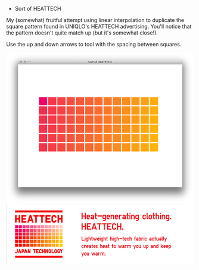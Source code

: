 - Sort of HEATTECH

My (somewhat) fruitful attempt using linear interpolation to duplicate
the square pattern found in UNIQLO's HEATTECH advertising. You'll notice
that the pattern doesn't quite match up (but it's somewhat close!).

Use the up and down arrows to tool with the spacing between squares.

![](pics/sortof_heattech_grid.png) 
![](pics/heattech_grid.jpg) 
